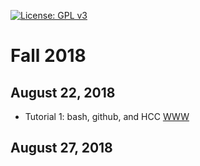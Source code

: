 [![License: GPL v3](https://img.shields.io/badge/License-GPL%20v3-blue.svg)](http://www.gnu.org/licenses/gpl-3.0)


# Fall 2018 

## August 22, 2018
- Tutorial 1: bash, github, and HCC [WWW](http://jyanglab.com/JYang-Lab-tutorial/profiling/day1/lab1.html)

## August 27, 2018
